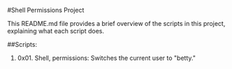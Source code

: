 #Shell Permissions Project 

This README.md file provides a brief overview of the scripts in this project, explaining what each script does.

##Scripts:

1. 0x01. Shell, permissions: Switches the current user to "betty."